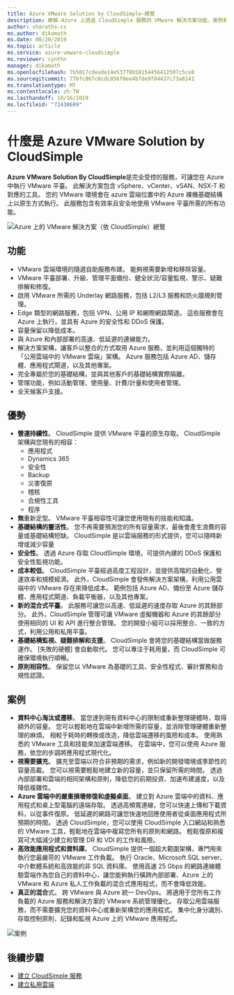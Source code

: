 ```yaml
---
title: Azure VMware Solution by CloudSimple-總覽
description: 瞭解 Azure 上透過 CloudSimple 服務的 VMware 解決方案功能、案例和優點。
author: sharaths-cs
ms.author: dikamath
ms.date: 08/20/2019
ms.topic: article
ms.service: azure-vmware-cloudsimple
ms.reviewer: cynthn
manager: dikamath
ms.openlocfilehash: 7b5017cdeade14e53778b58154456412507c5ce8
ms.sourcegitcommit: 77bfc067c8cdc856f0ee4bfde9f84437c73a6141
ms.translationtype: MT
ms.contentlocale: zh-TW
ms.lasthandoff: 10/16/2019
ms.locfileid: "72430699"
---
```

# <a name="what-is-azure-vmware-solution-by-cloudsimple"></a>什麼是 Azure VMware Solution by CloudSimple

**Azure VMware Solution By CloudSimple**是完全受控的服務，可讓您在 Azure 中執行 VMware 平臺。 此解決方案包含 vSphere、vCenter、vSAN、NSX-T 和對應的工具。 您的 VMware 環境會在 azure 雲端位置中的 Azure 裸機基礎結構上以原生方式執行。 此服務包含有效率且安全地使用 VMware 平臺所需的所有功能。

![Azure 上的 VMware 解決方案（依 CloudSimple）總覽](media/azure-vmware-solution-by-cloudsimple.png)

## <a name="features"></a>功能

* VMware 雲端環境的隨選自助服務布建。 能夠視需要新增和移除容量。
* VMware 平臺部署、升級、管理平面備份、健全狀況/容量監視、警示、疑難排解和修復。
* 啟用 VMware 所需的 Underlay 網路服務，包括 L2/L3 服務和防火牆規則管理。
* Edge 類型的網路服務，包括 VPN、公用 IP 和網際網路閘道。 這些服務會在 Azure 上執行，並具有 Azure 的安全性和 DDoS 保護。
* 容量保留以降低成本。
* 與 Azure 和內部部署的高速、低延遲的連線能力。
* 解決方案架構，讓客戶以整合的方式取用 Azure 服務，並利用這個獨特的「公用雲端中的 VMware 雲端」架構。 Azure 服務包括 Azure AD、儲存體、應用程式閘道，以及其他專案。
* 完全專屬於您的基礎結構，並與其他客戶的基礎結構實際隔離。
* 管理功能，例如活動管理、使用量、計費/計量和使用者管理。
* 全天候客戶支援。

## <a name="benefits"></a>優勢

* **營運持續性**。 CloudSimple 提供 VMware 平臺的原生存取。 CloudSimple 架構與您現有的相容：
    * 應用程式
    * Dynamics 365
    * 安全性
    * Backup
    * 災害復原
    * 稽核
    * 合規性工具
    * 程序
* **無**重新定型。 VMware 平臺相容性可讓您使用現有的技能和知識。
* **基礎結構的靈活性**。 您不再需要預測您的所有容量需求，最後會產生浪費的容量或基礎結構短缺。 CloudSimple 是以雲端服務的形式提供，您可以隨時新增或減少容量
* **安全性**。 透過 Azure 存取 CloudSimple 環境，可提供內建的 DDoS 保護和安全性監視功能。
* **成本較低**。 CloudSimple 平臺經過高度工程設計，並提供高階的自動化、營運效率和規模經濟。 此外，CloudSimple 會發佈解決方案架構，利用公用雲端中的 VMware 存在來降低成本。 範例包括 Azure AD、備份至 Azure 儲存體、應用程式閘道、負載平衡器，以及其他專案。
* **新的混合式平臺**。 此服務可讓您以高速、低延遲的速度存取 Azure 的其餘部分。 此外，CloudSimple 管理可讓 VMware 虛擬機器和 Azure 的其餘部分使用相同的 UI 和 API 進行整合管理。 您的開發小組可以採用整合、一致的方式，利用公用和私用平臺。
* **基礎結構監視、疑難排解和支援**。 CloudSimple 會將您的基礎結構當做服務運作。 [失敗的硬體] 會自動取代。 您可以專注于耗用量，而 CloudSimple 可確保環境執行順暢。
* **原則相容性**。 保留您以 VMware 為基礎的工具、安全性程式、審計實務和合規性認證。

## <a name="scenarios"></a>案例

* **資料中心淘汰或遷移**。 當您達到現有資料中心的限制或重新整理硬體時，取得額外的容量。 您可以輕鬆地在雲端中新增所需的容量，並消除管理硬體重新整理的麻煩。 相較于耗時的轉換或改造，降低雲端遷移的風險和成本。 使用熟悉的 VMware 工具和技能來加速雲端遷移。 在雲端中，您可以使用 Azure 服務，依您的步調將應用程式現代化。
* **視需要擴充**。 擴充至雲端以符合非預期的需求，例如新的開發環境或季節性的容量高載。 您可以視需要輕鬆地建立新的容量，並只保留所需的時間。 透過內部部署和雲端的相同架構和原則，降低您的前期投資、加速布建速度，以及降低複雜性。
* **Azure 雲端中的嚴重損壞修復和虛擬桌面**。 建立對 Azure 雲端中的資料、應用程式和桌上型電腦的遠端存取。 透過高頻寬連線，您可以快速上傳和下載資料，以從事件復原。 低延遲的網路可讓您快速地回應使用者從桌面應用程式所預期的時間。 透過 CloudSimple，您可以使用 CloudSimple 入口網站和熟悉的 VMware 工具，輕鬆地在雲端中複寫您所有的原則和網路。 輕鬆復原和複寫可大幅減少建立和管理 DR 和 VDI 的工作和風險。
* **高效能應用程式和資料庫**。 CloudSimple 提供一個超大範圍架構，專門用來執行您最嚴苛的 VMware 工作負載。 執行 Oracle、Microsoft SQL server、中介軟體系統和高效能的非 SQL 資料庫。 使用高速 25 Gbps 的網路連線體驗雲端作為您自己的資料中心，讓您能夠執行橫跨內部部署、Azure 上的 VMware 和 Azure 私人工作負載的混合式應用程式，而不會降低效能。
* **真正的混合**式。 跨 VMware 與 Azure 統一 DevOps。 將適用于您所有工作負載的 Azure 服務和解決方案的 VMware 系統管理優化。 存取公用雲端服務，而不需要擴充您的資料中心或重新架構您的應用程式。 集中化身分識別、存取控制原則、記錄和監視 Azure 上的 VMware 應用程式。

![案例](media/cloudsimple-scenarios.png)

## <a name="next-steps"></a>後續步驟

* [建立 CloudSimple 服務](quickstart-create-cloudsimple-service.md)
* [建立私用雲端](quickstart-create-private-cloud.md)
